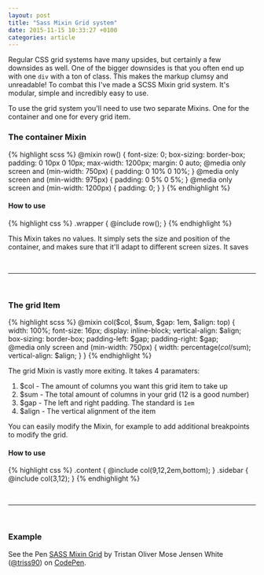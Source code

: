```yaml
---
layout: post
title: "Sass Mixin Grid system"
date: 2015-11-15 10:33:27 +0100
categories: article
---
```


Regular CSS grid systems have many upsides, but certainly a few downsides as well. One of the bigger downsides is that you often end up with one <code>div</code> with a ton of class. This makes the markup clumsy and unreadable! To combat this I've made a SCSS Mixin grid system. It's modular, simple and incredibly easy to use.

To use the grid system you'll need to use two separate Mixins. One for the container and one for every grid item.

### The container Mixin
{% highlight scss %}
@mixin row() {
  font-size: 0;
  box-sizing: border-box;
  padding: 0 10px 0 10px;
  max-width: 1200px;
  margin: 0 auto;
  @media only screen and (min-width: 750px) {
    padding: 0 10% 0 10%;
  }
  @media only screen and (min-width: 975px) {
    padding: 0 5% 0 5%;
  }
  @media only screen and (min-width: 1200px) {
    padding: 0;
  }
}
{% endhighlight %}

#### How to use
{% highlight css %}
.wrapper {
  @include row();
}
{% endhighlight %}

This Mixin takes no values. It simply sets the size and position of the container, and makes sure that it'll adapt to different screen sizes. It saves

<br>
<hr>
<br>

### The grid Item
{% highlight scss %}
@mixin col($col, $sum, $gap: 1em, $align: top) {
  width: 100%;
  font-size: 16px;
  display: inline-block;
  vertical-align: $align;
  box-sizing: border-box;
  padding-left: $gap;
  padding-right: $gap;  
  @media only screen and (min-width: 750px) {
    width: percentage($col/$sum);
    vertical-align: $align;
  }
}
{% endhighlight %}

The grid Mixin is vastly more exiting. It takes 4 paramaters:
<ol>
   <li>$col - The amount of columns you want this grid item to take up</li>
   <li>$sum - The total amount of columns in your grid (12 is a good number)</li>
   <li>$gap - The left and right padding. The standard is <code>1em</code></li>
   <li>$align - The vertical alignment of the item</li>
</ol>

You can easily modify the Mixin, for example to add additional breakpoints to modify the grid.

#### How to use
{% highlight css %}
.content {
 @include col(9,12,2em,bottom);
}
.sidebar {
 @include col(3,12);
}
{% endhighlight %}

<br>
<hr>
<br>

### Example
<p data-height="450" data-theme-id="16012" data-slug-hash="LpozKX" data-default-tab="result" data-user="triss90" class='codepen'>See the Pen <a href='http://codepen.io/triss90/pen/LpozKX/'>SASS Mixin Grid</a> by Tristan Oliver Mose Jensen White (<a href='http://codepen.io/triss90'>@triss90</a>) on <a href='http://codepen.io'>CodePen</a>.</p>
<script async src="//assets.codepen.io/assets/embed/ei.js"></script>
